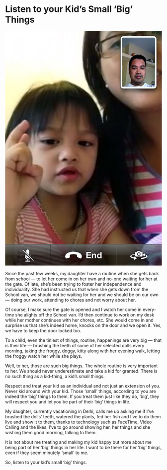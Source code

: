 # Listen to your Kid’s Small ‘Big’ Things

![Laaija FaceTime to explains her needs.)](/static/img/2012/facetime-laaija-2012.jpg)

Since the past few weeks, my daughter have a routine when she gets back from school — to let her come in on her own and no-one waiting for her at the gate. Of late, she’s been trying to foster her independence and individuality. She had instructed us that when she gets down from the School van, we should not be waiting for her and we should be on our own — doing our work, attending to chores and not worry about her.

Of course, I make sure the gate is opened and I watch her come in every-time she alights off the School van. I’d then continue to work on my desk while her mother continues with her chores, etc. She would come in and surprise us that she’s indeed home, knocks on the door and we open it. Yes, we have to keep the door locked too.

To a child, even the tiniest of things, routine, happenings are very big — that is their life — brushing the teeth of some of her selected dolls every morning, taking the froggy, doggy, kitty along with her evening walk, letting the froggy watch her while she plays.

Well, to her, those are such big things. The whole routine is very important to her. We should never underestimate and take a kid for granted. There is no such thing as a kid-thing, a kid’s small things.

Respect and treat your kid as an individual and not just an extension of you. Never kid around with your kid. Those ‘small’ things, according to you are indeed the ‘big’ things to them. If you treat them just like they do, ‘big’, they will respect you and let you be part of their ‘big’ things in life.

My daughter, currently vacationing in Delhi, calls me up asking me if I’ve brushed the dolls’ teeth, watered the plants, fed her fish and I’ve to do them live and show it to them, thanks to technology such as FaceTime, Video Calling and the likes. I’ve to go around showing her, her things and she wishing them good morning, talking to them.

It is not about me treating and making my kid happy but more about me being part of her ‘big’ things in her life. I want to be there for her ‘big’ things, even if they seem minutely ‘small’ to me.

So, listen to your kid’s small ‘big’ things.
